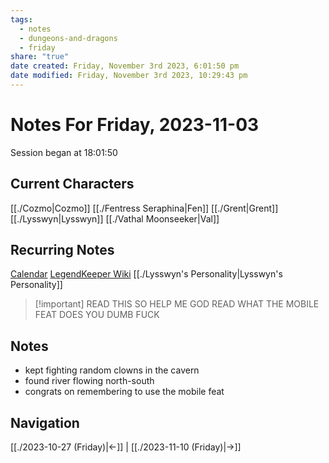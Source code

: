 ```yaml
---
tags:
  - notes
  - dungeons-and-dragons
  - friday
share: "true"
date created: Friday, November 3rd 2023, 6:01:50 pm
date modified: Friday, November 3rd 2023, 10:29:43 pm
---
```


# Notes For Friday, 2023-11-03
Session began at 18:01:50
## Current Characters
[[./Cozmo|Cozmo]]
[[./Fentress Seraphina|Fen]]
[[./Grent|Grent]]
[[./Lysswyn|Lysswyn]]
[[./Vathal Moonseeker|Val]]
## Recurring Notes
[Calendar](https://app.fantasy-calendar.com/calendars/6f02c48e5c62fc52dd885ff64676e197)
[LegendKeeper Wiki](https://app.legendkeeper.com/a/worlds/cl9i3wvwfuxpk0990vdj471tg/cl9i3xygz000d0288hoamypix)
[[./Lysswyn's Personality|Lysswyn's Personality]]
> [!important] READ THIS SO HELP ME GOD
> READ WHAT THE MOBILE FEAT DOES YOU DUMB FUCK
## Notes
- kept fighting random clowns in the cavern
- found river flowing north-south
- congrats on remembering to use the mobile feat
## Navigation
[[./2023-10-27 (Friday)|←]] | [[./2023-11-10 (Friday)|→]]